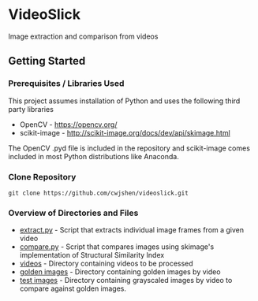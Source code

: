 # VideoSlick
Image extraction and comparison from videos

## Getting Started

### Prerequisites / Libraries Used

This project assumes installation of Python and uses the following third party libraries

* OpenCV - https://opencv.org/
* scikit-image - http://scikit-image.org/docs/dev/api/skimage.html

The OpenCV .pyd file is included in the repository and scikit-image comes included in most Python distributions like Anaconda.

### Clone Repository
```
git clone https://github.com/cwjshen/videoslick.git
```

### Overview of Directories and Files

* [extract.py](https://github.com/cwjshen/videoslick/blob/master/extract.py) - Script that extracts individual image frames from a given video
* [compare.py](https://github.com/cwjshen/videoslick/blob/master/compare.py) - Script that compares images using skimage's implementation of Structural Similarity Index
* [videos](https://github.com/cwjshen/videoslick/tree/master/videos) - Directory containing videos to be processed
* [golden images](https://github.com/cwjshen/videoslick/tree/master/golden%20images) - Directory containing golden images by video
* [test images](https://github.com/cwjshen/videoslick/tree/master/test%20images) - Directory containing grayscaled images by video to compare against golden images.
